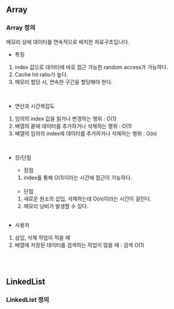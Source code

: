 ## Array

### Array 정의

메모리 상에 데이터를 연속적으로 배치한 자료구조입니다.

- 특징
1. index 값으로 데이터에 바로 접근 가능한 random access가 가능하다.  
2. Cache hit ratio가 높다.  
3. 메모리 할당 시, 연속한 구간을 할당해야 한다.  
<br>

- 연산과 시간복잡도
1. 임의의 index 값을 읽거나 변경하는 행위 : O(1)  
2. 배열의 끝에 데이터를 추가하거나 삭제하는 행위 : O(1)  
3. 배열의 임의의 index에 데이터를 추가하거나 삭제하는 행위 : O(n)  
<br>

- 장/단점
  - 장점  
  1. index를 통해 O(1)이라는 시간에 접근이 가능하다.  
  <br>
  
  - 단점
  1. 새로운 원소의 삽입, 삭제하는데 O(n)이라는 시간이 걸린다.  
  2. 메모리 낭비가 발생할 수 있다.  
  <br>

- 사용처
1. 삼입, 삭제 작업이 적을 때  
2. 배열에 저장된 데이터를 검색하는 작업이 많을 때 : 검색 O(1)
<br>
<br>

## LinkedList

### LinkedList 정의